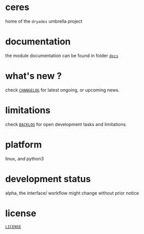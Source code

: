 # ceres

home of the `dryades` umbrella project


# documentation

the module documentation can be found in folder [`docs`](./docs/)


# what's new ?

check
[`CHANGELOG`](./CHANGELOG.md)
for latest ongoing, or upcoming news.


# limitations

check 
[`BACKLOG`](./BACKLOG.md)
for open development tasks and limitations.


# platform

linux, and python3


# development status

alpha, the interface/ workflow might change without prior notice

    
# license

[`LICENSE`](./LICENSE.md)

